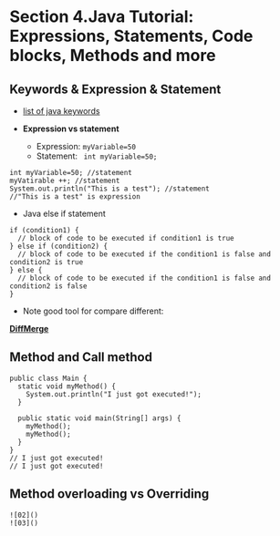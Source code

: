# Section 4.Java Tutorial: Expressions, Statements, Code blocks, Methods and more

## Keywords & Expression & Statement
- [list of java keywords](https://en.wikipedia.org/wiki/List_of_Java_keywords)

- **Expression vs statement**
    - Expression: ```myVariable=50```
    - Statement: ``` int myVariable=50;```


```
int myVariable=50; //statement
myVatirable ++; //statement
System.out.println("This is a test"); //statement
//"This is a test" is expression
```

- Java else if statement
```
if (condition1) {
  // block of code to be executed if condition1 is true
} else if (condition2) {
  // block of code to be executed if the condition1 is false and condition2 is true
} else {
  // block of code to be executed if the condition1 is false and condition2 is false
}
```

- Note good tool for compare different:

[**DiffMerge**](https://sourcegear.com/diffmerge/downloads.php)

## Method and Call method
```
public class Main {
  static void myMethod() {
    System.out.println("I just got executed!");
  }

  public static void main(String[] args) {
    myMethod();
    myMethod();
  }
}
// I just got executed!
// I just got executed!
```

## Method overloading vs Overriding
    ![02]()
    ![03]()